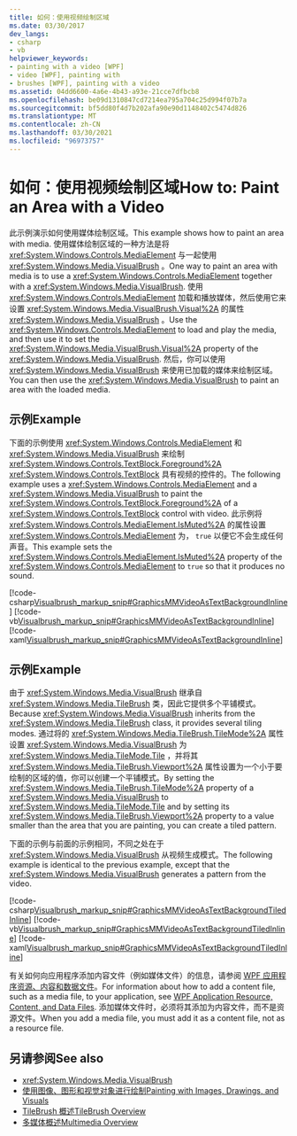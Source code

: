 ```yaml
---
title: 如何：使用视频绘制区域
ms.date: 03/30/2017
dev_langs:
- csharp
- vb
helpviewer_keywords:
- painting with a video [WPF]
- video [WPF], painting with
- brushes [WPF], painting with a video
ms.assetid: 04dd6600-4a6e-4b43-a93e-21cce7dfbcb8
ms.openlocfilehash: be09d1310847cd7214ea795a704c25d994f07b7a
ms.sourcegitcommit: bf5dd80f4d7b202afa90e90d1148402c5474d826
ms.translationtype: MT
ms.contentlocale: zh-CN
ms.lasthandoff: 03/30/2021
ms.locfileid: "96973757"
---
```

# <a name="how-to-paint-an-area-with-a-video"></a><span data-ttu-id="9d0db-102">如何：使用视频绘制区域</span><span class="sxs-lookup"><span data-stu-id="9d0db-102">How to: Paint an Area with a Video</span></span>
<span data-ttu-id="9d0db-103">此示例演示如何使用媒体绘制区域。</span><span class="sxs-lookup"><span data-stu-id="9d0db-103">This example shows how to paint an area with media.</span></span> <span data-ttu-id="9d0db-104">使用媒体绘制区域的一种方法是将 <xref:System.Windows.Controls.MediaElement> 与一起使用 <xref:System.Windows.Media.VisualBrush> 。</span><span class="sxs-lookup"><span data-stu-id="9d0db-104">One way to paint an area with media is to use a <xref:System.Windows.Controls.MediaElement> together with a <xref:System.Windows.Media.VisualBrush>.</span></span> <span data-ttu-id="9d0db-105">使用 <xref:System.Windows.Controls.MediaElement> 加载和播放媒体，然后使用它来设置 <xref:System.Windows.Media.VisualBrush.Visual%2A> 的属性 <xref:System.Windows.Media.VisualBrush> 。</span><span class="sxs-lookup"><span data-stu-id="9d0db-105">Use the <xref:System.Windows.Controls.MediaElement> to load and play the media, and then use it to set the <xref:System.Windows.Media.VisualBrush.Visual%2A> property of the <xref:System.Windows.Media.VisualBrush>.</span></span> <span data-ttu-id="9d0db-106">然后，你可以使用 <xref:System.Windows.Media.VisualBrush> 来使用已加载的媒体来绘制区域。</span><span class="sxs-lookup"><span data-stu-id="9d0db-106">You can then use the <xref:System.Windows.Media.VisualBrush> to paint an area with the loaded media.</span></span>  
  
## <a name="example"></a><span data-ttu-id="9d0db-107">示例</span><span class="sxs-lookup"><span data-stu-id="9d0db-107">Example</span></span>  
 <span data-ttu-id="9d0db-108">下面的示例使用 <xref:System.Windows.Controls.MediaElement> 和 <xref:System.Windows.Media.VisualBrush> 来绘制 <xref:System.Windows.Controls.TextBlock.Foreground%2A> <xref:System.Windows.Controls.TextBlock> 具有视频的控件的。</span><span class="sxs-lookup"><span data-stu-id="9d0db-108">The following example uses a <xref:System.Windows.Controls.MediaElement> and a <xref:System.Windows.Media.VisualBrush> to paint the <xref:System.Windows.Controls.TextBlock.Foreground%2A> of a <xref:System.Windows.Controls.TextBlock> control with video.</span></span> <span data-ttu-id="9d0db-109">此示例将 <xref:System.Windows.Controls.MediaElement.IsMuted%2A> 的属性设置 <xref:System.Windows.Controls.MediaElement> 为， `true` 以便它不会生成任何声音。</span><span class="sxs-lookup"><span data-stu-id="9d0db-109">This example sets the <xref:System.Windows.Controls.MediaElement.IsMuted%2A> property of the <xref:System.Windows.Controls.MediaElement> to `true` so that it produces no sound.</span></span>  
  
 [!code-csharp[Visualbrush_markup_snip#GraphicsMMVideoAsTextBackgroundInline](~/samples/snippets/csharp/VS_Snippets_Wpf/visualbrush_markup_snip/CSharp/PaintWithVideoExample.cs#graphicsmmvideoastextbackgroundinline)]
 [!code-vb[Visualbrush_markup_snip#GraphicsMMVideoAsTextBackgroundInline](~/samples/snippets/visualbasic/VS_Snippets_Wpf/visualbrush_markup_snip/visualbasic/paintwithvideoexample.vb#graphicsmmvideoastextbackgroundinline)]
 [!code-xaml[Visualbrush_markup_snip#GraphicsMMVideoAsTextBackgroundInline](~/samples/snippets/xaml/VS_Snippets_Wpf/visualbrush_markup_snip/XAML/PaintWithVideoExample.xaml#graphicsmmvideoastextbackgroundinline)]  
  
## <a name="example"></a><span data-ttu-id="9d0db-110">示例</span><span class="sxs-lookup"><span data-stu-id="9d0db-110">Example</span></span>  
 <span data-ttu-id="9d0db-111">由于 <xref:System.Windows.Media.VisualBrush> 继承自 <xref:System.Windows.Media.TileBrush> 类，因此它提供多个平铺模式。</span><span class="sxs-lookup"><span data-stu-id="9d0db-111">Because <xref:System.Windows.Media.VisualBrush> inherits from the <xref:System.Windows.Media.TileBrush> class, it provides several tiling modes.</span></span> <span data-ttu-id="9d0db-112">通过将的 <xref:System.Windows.Media.TileBrush.TileMode%2A> 属性设置 <xref:System.Windows.Media.VisualBrush> 为 <xref:System.Windows.Media.TileMode.Tile> ，并将其 <xref:System.Windows.Media.TileBrush.Viewport%2A> 属性设置为一个小于要绘制的区域的值，你可以创建一个平铺模式。</span><span class="sxs-lookup"><span data-stu-id="9d0db-112">By setting the <xref:System.Windows.Media.TileBrush.TileMode%2A> property of a <xref:System.Windows.Media.VisualBrush> to <xref:System.Windows.Media.TileMode.Tile> and by setting its <xref:System.Windows.Media.TileBrush.Viewport%2A> property to a value smaller than the area that you are painting, you can create a tiled pattern.</span></span>  
  
 <span data-ttu-id="9d0db-113">下面的示例与前面的示例相同，不同之处在于 <xref:System.Windows.Media.VisualBrush> 从视频生成模式。</span><span class="sxs-lookup"><span data-stu-id="9d0db-113">The following example is identical to the previous example, except that the <xref:System.Windows.Media.VisualBrush> generates a pattern from the video.</span></span>  
  
 [!code-csharp[Visualbrush_markup_snip#GraphicsMMVideoAsTextBackgroundTiledInline](~/samples/snippets/csharp/VS_Snippets_Wpf/visualbrush_markup_snip/CSharp/PaintWithVideoExample.cs#graphicsmmvideoastextbackgroundtiledinline)]
 [!code-vb[Visualbrush_markup_snip#GraphicsMMVideoAsTextBackgroundTiledInline](~/samples/snippets/visualbasic/VS_Snippets_Wpf/visualbrush_markup_snip/visualbasic/paintwithvideoexample.vb#graphicsmmvideoastextbackgroundtiledinline)]
 [!code-xaml[Visualbrush_markup_snip#GraphicsMMVideoAsTextBackgroundTiledInline](~/samples/snippets/xaml/VS_Snippets_Wpf/visualbrush_markup_snip/XAML/PaintWithVideoExample.xaml#graphicsmmvideoastextbackgroundtiledinline)]  
  
 <span data-ttu-id="9d0db-114">有关如何向应用程序添加内容文件（例如媒体文件）的信息，请参阅 [WPF 应用程序资源、内容和数据文件](../app-development/wpf-application-resource-content-and-data-files.md)。</span><span class="sxs-lookup"><span data-stu-id="9d0db-114">For information about how to add a content file, such as a media file, to your application, see [WPF Application Resource, Content, and Data Files](../app-development/wpf-application-resource-content-and-data-files.md).</span></span> <span data-ttu-id="9d0db-115">添加媒体文件时，必须将其添加为内容文件，而不是资源文件。</span><span class="sxs-lookup"><span data-stu-id="9d0db-115">When you add a media file, you must add it as a content file, not as a resource file.</span></span>  
  
## <a name="see-also"></a><span data-ttu-id="9d0db-116">另请参阅</span><span class="sxs-lookup"><span data-stu-id="9d0db-116">See also</span></span>

- <xref:System.Windows.Media.VisualBrush>
- [<span data-ttu-id="9d0db-117">使用图像、图形和视觉对象进行绘制</span><span class="sxs-lookup"><span data-stu-id="9d0db-117">Painting with Images, Drawings, and Visuals</span></span>](painting-with-images-drawings-and-visuals.md)
- [<span data-ttu-id="9d0db-118">TileBrush 概述</span><span class="sxs-lookup"><span data-stu-id="9d0db-118">TileBrush Overview</span></span>](tilebrush-overview.md)
- [<span data-ttu-id="9d0db-119">多媒体概述</span><span class="sxs-lookup"><span data-stu-id="9d0db-119">Multimedia Overview</span></span>](multimedia-overview.md)
